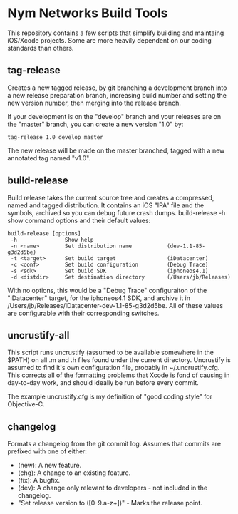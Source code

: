 Nym Networks Build Tools
========================

This repository contains a few scripts that simplify building and maintaing iOS/Xcode projects. Some are more heavily dependent on our coding standards than others.

tag-release
-----------

Creates a new tagged release, by git branching a development branch into a new release preparation branch, increasing build number and setting the new version number, then merging into the release branch.

If your development is on the "develop" branch and your releases are on the "master" branch, you can create a new version "1.0" by:

    tag-release 1.0 develop master

The new release will be made on the master branched, tagged with a new annotated tag named "v1.0".

build-release
-------------

Build release takes the current source tree and creates a compressed, named and tagged distribution. It contains an iOS "IPA" file and the symbols, archived so you can debug future crash dumps. build-release -h show command options and their default values:

    build-release [options]
     -h               Show help
     -n <name>        Set distribution name           (dev-1.1-85-g3d2d5be)
     -t <target>      Set build target                (iDatacenter)
     -c <conf>        Set build configuration         (Debug Trace)
     -s <sdk>         Set build SDK                   (iphoneos4.1)
     -d <distdir>     Set destination directory       (/Users/jb/Releases)

With no options, this would be a "Debug Trace" configuraiton of the "iDatacenter" target, for the iphoneos4.1 SDK, and archive it in /Users/jb/Releases/iDatacenter-dev-1.1-85-g3d2d5be. All of these values are configurable with their corresponding switches.

uncrustify-all
--------------

This script runs uncrustify (assumed to be available somewhere in the $PATH) on all .m and .h files found under the current directory. Uncrustify is assumed to find it's own configuration file, probably in ~/.uncrustify.cfg. This corrects all of the formatting problems that Xcode is fond of causing in day-to-day work, and should ideally be run before every commit.

The example uncrustify.cfg is my definition of "good coding style" for Objective-C.

changelog
---------

Formats a changelog from the git commit log. Assumes that commits are prefixed with one of either:

- (new): A new feature.
- (chg): A change to an existing feature.
- (fix): A bugfix.
- (dev): A change only relevant to developers - not included in the changelog.
- "Set release version to ([0-9.a-z+])" - Marks the release point.
